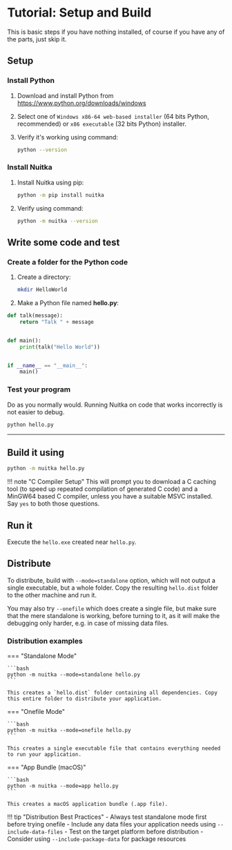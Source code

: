 # Tutorial: Setup and Build

This is basic steps if you have nothing installed, of course if you have any of the parts, just skip it.

## Setup

### Install Python

1. Download and install Python from https://www.python.org/downloads/windows

2. Select one of `Windows x86-64 web-based installer` (64 bits Python, recommended) or `x86 executable` (32 bits Python) installer.

3. Verify it's working using command:
   ```bash
   python --version
   ```

### Install Nuitka

1. Install Nuitka using pip:
   ```bash
   python -m pip install nuitka
   ```

2. Verify using command:
   ```bash
   python -m nuitka --version
   ```

## Write some code and test

### Create a folder for the Python code

1. Create a directory:
   ```bash
   mkdir HelloWorld
   ```

2. Make a Python file named **hello.py**:

```python
def talk(message):
    return "Talk " + message


def main():
    print(talk("Hello World"))


if __name__ == "__main__":
    main()
```

### Test your program

Do as you normally would. Running Nuitka on code that works incorrectly is not easier to debug.

```bash
python hello.py
```

---

## Build it using

```bash
python -m nuitka hello.py
```

!!! note "C Compiler Setup"
    This will prompt you to download a C caching tool (to speed up repeated compilation of generated C code) and a MinGW64 based C compiler, unless you have a suitable MSVC installed. Say `yes` to both those questions.

## Run it

Execute the `hello.exe` created near `hello.py`.

## Distribute

To distribute, build with `--mode=standalone` option, which will not output a single executable, but a whole folder. Copy the resulting `hello.dist` folder to the other machine and run it.

You may also try `--onefile` which does create a single file, but make sure that the mere standalone is working, before turning to it, as it will make the debugging only harder, e.g. in case of missing data files.

### Distribution examples

=== "Standalone Mode"

    ```bash
    python -m nuitka --mode=standalone hello.py
    ```

    This creates a `hello.dist` folder containing all dependencies. Copy this entire folder to distribute your application.

=== "Onefile Mode"

    ```bash
    python -m nuitka --mode=onefile hello.py
    ```

    This creates a single executable file that contains everything needed to run your application.

=== "App Bundle (macOS)"

    ```bash
    python -m nuitka --mode=app hello.py
    ```

    This creates a macOS application bundle (.app file).

!!! tip "Distribution Best Practices"
    - Always test standalone mode first before trying onefile
    - Include any data files your application needs using `--include-data-files`
    - Test on the target platform before distribution
    - Consider using `--include-package-data` for package resources
